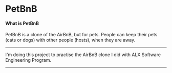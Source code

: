 # PetBnB


#### What is PetBnB

PetBnB is a clone of the AirBnB, but for pets. People can keep their pets (cats or dogs) with other people (hosts), when they are away.

---

I'm doing this project to practise the AirBnB clone I did with ALX Software Engineering Program.

---
